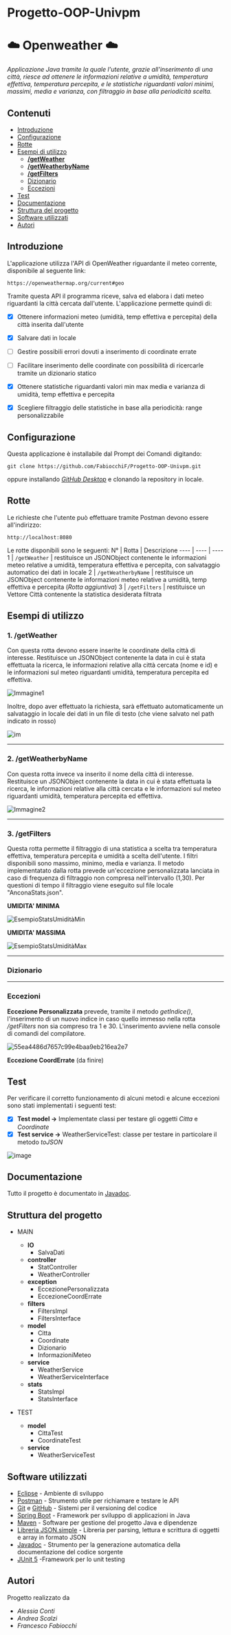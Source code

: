 # Progetto-OOP-Univpm
# :cloud: Openweather :cloud:

*Applicazione Java tramite la quale l'utente, grazie all'inserimento di una città, riesce ad ottenere le informazioni relative a umidità, temperatura effettiva, temperatura percepita, e le statistiche riguardanti valori minimi, massimi, media e varianza, con filtraggio in base alla periodicità scelta.*


## Contenuti
* [Introduzione](https://github.com/FabiocchiF/Progetto-OOP-Univpm#introduzione)
* [Configurazione](https://github.com/FabiocchiF/Progetto-OOP-Univpm#configurazione)
* [Rotte](https://github.com/FabiocchiF/Progetto-OOP-Univpm#rotte)
* [Esempi di utilizzo](https://github.com/FabiocchiF/Progetto-OOP-Univpm#esempi-di-utilizzo)
  * [**/getWeather**](https://github.com/FabiocchiF/Progetto-OOP-Univpm#1-getweather)
  * [**/getWeatherbyName**](https://github.com/FabiocchiF/Progetto-OOP-Univpm#2-getweatherbyname)
  * [**/getFilters**](https://github.com/FabiocchiF/Progetto-OOP-Univpm#4-getfilters)
  * [Dizionario](https://github.com/FabiocchiF/Progetto-OOP-Univpm/blob/main/README.md#dizionario)
  * [Eccezioni](https://github.com/FabiocchiF/Progetto-OOP-Univpm#eccezioni)
* [Test](https://github.com/FabiocchiF/Progetto-OOP-Univpm#test)
* [Documentazione](https://github.com/FabiocchiF/Progetto-OOP-Univpm#documentazione)
* [Struttura del progetto](https://github.com/FabiocchiF/Progetto-OOP-Univpm#struttura-del-progetto)
* [Software utilizzati](https://github.com/FabiocchiF/Progetto-OOP-Univpm#software-utilizzati)
* [Autori](https://github.com/FabiocchiF/Progetto-OOP-Univpm#autori)


## Introduzione
L'applicazione utilizza l'API di OpenWeather riguardante il meteo corrente, disponibile al seguente link: 
```
https://openweathermap.org/current#geo
```
Tramite questa API il programma riceve, salva ed elabora i dati meteo riguardanti la città cercata dall'utente.
L'applicazione permette quindi di:
- [x] Ottenere informazioni meteo (umidità, temp effettiva e percepita) della città inserita dall'utente
- [x] Salvare dati in locale
- [ ] Gestire possibili errori dovuti a inserimento di coordinate errate
- [ ] Facilitare inserimento delle coordinate con possibilità di ricercarle tramite un dizionario statico
- [x] Ottenere statistiche riguardanti valori min max media e varianza di umidità, temp effettiva e percepita
- [x] Scegliere filtraggio delle statistiche in base alla periodicità: range personalizzabile



## Configurazione
Questa applicazione è installabile dal Prompt dei Comandi digitando:
```
git clone https://github.com/FabiocchiF/Progetto-OOP-Univpm.git
```
oppure installando [*GitHub Desktop*](https://desktop.github.com/) e clonando la repository in locale.


## Rotte
Le richieste che l'utente può effettuare tramite Postman devono essere all'indirizzo:
```
http://localhost:8080
```
Le rotte disponibili sono le seguenti:
N° | Rotta | Descrizione
---- | ---- | ----
1 | ```/getWeather``` | restituisce un JSONObject contenente le informazioni meteo relative a umidità, temperatura effettiva e percepita, con salvataggio automatico dei dati in locale
2 | ```/getWeatherbyName``` | restituisce un JSONObject contenente le informazioni meteo relative a umidità, temp effettiva e percepita (*Rotta aggiuntiva*)
3 | ```/getFilters``` | restituisce un Vettore Città contenente la statistica desiderata filtrata 


## Esempi di utilizzo


### 1. /getWeather
Con questa rotta devono essere inserite le coordinate della città di interesse. Restituisce un JSONObject contenente la data in cui è stata effettuata la ricerca, le informazioni relative alla città cercata (nome e id) e le informazioni sul meteo riguardanti umidità, temperatura percepita ed effettiva.

![Immagine1](https://user-images.githubusercontent.com/91316014/148811173-b6f33828-9afa-4cb6-9eb2-d06af2987abc.png)

Inoltre, dopo aver effettuato la richiesta, sarà effettuato automaticamente un salvataggio in locale dei dati in un file di testo (che viene salvato nel path indicato in rosso)

![im](https://user-images.githubusercontent.com/91316014/149120049-0da903d5-7984-45fc-84b3-dbb3045a2f5f.png)


***

### 2. /getWeatherbyName
Con questa rotta invece va inserito il nome della città di interesse. Restituisce un JSONObject contenente la data in cui è stata effettuata la ricerca, le informazioni relative alla città cercata e le informazioni sul meteo riguardanti umidità, temperatura percepita ed effettiva.

![Immagine2](https://user-images.githubusercontent.com/91316014/148811253-940f52f6-37d3-4d9f-93ad-18d82a3462fa.png)

***

### 3. /getFilters
Questa rotta permette il filtraggio di una statistica a scelta tra temperatura effettiva, temperatura percepita e umidità a scelta dell'utente. I filtri disponibili sono massimo, minimo, media e varianza. Il metodo implementatato dalla rotta prevede un'eccezione personalizzata lanciata in caso di frequenza di filtraggio non compresa nell'intervallo (1,30). 
Per questioni di tempo il filtraggio viene eseguito sul file locale "AnconaStats.json".

**UMIDITA' MINIMA**

![EsempioStatsUmiditàMin](https://user-images.githubusercontent.com/91212564/148920743-8f38e591-dcea-4951-820a-adf113b92aa9.png)

**UMIDITA' MASSIMA**

 ![EsempioStatsUmiditàMax](https://user-images.githubusercontent.com/91212564/148920755-e862fd48-0782-4be2-8196-0dc54f43d31b.png) 

***

### Dizionario

***

### Eccezioni

**Eccezione Personalizzata** prevede, tramite il metodo *getIndice()*, l'inserimento di un nuovo indice in caso quello immesso nella rotta */getFilters* 
non sia compreso tra 1 e 30. L'inserimento avviene nella console di comandi del compilatore.

![55ea4486d7657c99e4baa9eb216ea2e7](https://user-images.githubusercontent.com/91212564/148922591-525ef1f3-13bf-4b05-b880-ba93062e8185.png)


**Eccezione CoordErrate** (da finire)


## Test

Per verificare il corretto funzionamento di alcuni metodi e alcune eccezioni sono stati implementati i seguenti test:
- [x] **Test model ->** Implementate classi per testare gli oggetti *Citta* e *Coordinate*
- [x] **Test service ->** WeatherServiceTest: classe per testare in particolare il metodo *toJSON*

![image](https://user-images.githubusercontent.com/91316014/149234191-a4b73aa8-f818-47cc-a3a0-ab2efeb290ca.png)



## Documentazione
Tutto il progetto è documentato in [Javadoc]().


## Struttura del progetto

* MAIN

  * **IO**
    * SalvaDati
  * **controller**
    * StatController
    * WeatherController
  * **exception**
    * EccezionePersonalizzata
    * EccezioneCoordErrate
  * **filters**
    * FiltersImpl
    * FiltersInterface
  * **model**
    * Citta
    * Coordinate
    * Dizionario
    * InformazioniMeteo
  * **service**
    * WeatherService
    * WeatherServiceInterface
  * **stats**
    * StatsImpl
    * StatsInterface
 
 
* TEST
  
  * **model**
    * CittaTest
    * CoordinateTest
  * **service**
    * WeatherServiceTest    




## Software utilizzati
* [Eclipse](https://www.eclipse.org/downloads/) - Ambiente di sviluppo
* [Postman](https://www.postman.com/) - Strumento utile per richiamare e testare le API
* [Git](https://git-scm.com/) e [GitHub]() - Sistemi per il versioning del codice
* [Spring Boot](https://spring.io/projects/spring-boot) - Framework per sviluppo di applicazioni in Java
* [Maven](https://maven.apache.org/) - Software per gestione del progetto Java e dipendenze
* [Libreria JSON.simple](https://www.tutorialspoint.com/json_simple/index.htm) - Libreria per parsing, lettura e scrittura di oggetti e array in formato JSON
* [Javadoc](https://www.oracle.com/java/technologies/javase/javadoc-tool.html) - Strumento per la generazione automatica della documentazione del codice sorgente
* [JUnit 5](https://junit.org/junit5/) -Framework per lo unit testing


## Autori
Progetto realizzato da
* *Alessia Conti*
* *Andrea Scalzi* 
* *Francesco Fabiocchi*
